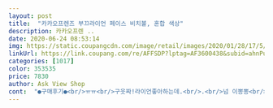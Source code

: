 ```yaml
---
layout: post 
title:  "카카오프렌즈 부끄라이언 페이스 비치볼, 혼합 색상" 
description: 카카오프렌 ..
date: 2020-06-24 08:53:14 
img: https://static.coupangcdn.com/image/retail/images/2020/01/28/17/5/e7baed6b-74be-4ad2-9c7a-21b58a3fd92b.jpg 
linkUrl: https://link.coupang.com/re/AFFSDP?lptag=AF3600438&subid=ahnPublicAsk&pageKey=1221697863&itemId=2212711060&vendorItemId=70210492876&traceid=V0-113-6d757e4b102a5f83 
categories: [1017] 
color: 353535 
price: 7830 
author: Ask View Shop 
cont:  "●구매후기●<br/>ㅠㅠ<br/>구웃짜!라이언좋아하는데.<br/>.<br/>넘 이뽕뽕<br/>그냥 귀여워서샀음<br/>써보니 바람도 안빠지고<br/>아이가 좋아하는 캐릭터로 사봤는데 일반 비치볼보다 훨씬 짱짱하네요<br/>완전 귀여워요<br/>일반 비치볼쓰고 잃어버리기 일쑤여서<br/>좋아요<br/>튼튼하네욥<br/>ㅠㅠ<br/>구웃짜!라이언좋아하는데.<br/>.<br/>넘 이뽕뽕<br/>그냥 귀여워서샀음<br/>써보니 바람도 안빠지고<br/>아이가 좋아하는 캐릭터로 사봤는데 일반 비치볼보다 훨씬 짱짱하네요<br/>완전 귀여워요<br/>일반 비치볼쓰고 잃어버리기 일쑤여서<br/>좋아요<br/>튼튼하네욥<br/>" 
---
```

